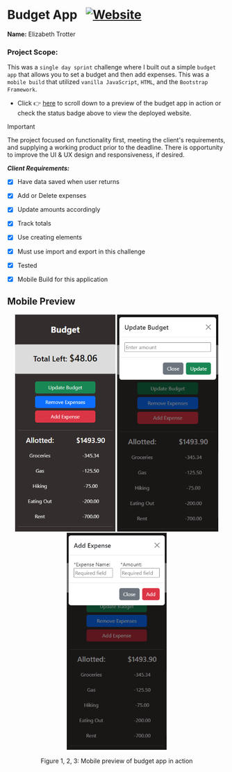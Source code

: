 # Budget App &nbsp;&nbsp;<a href="https://budgetapp-rose.vercel.app/">![Website](https://img.shields.io/website?url=https%3A%2F%2Fbudgetapp-rose.vercel.app%2F&up_message=ONLINE&up_color=355E3B&down_message=OFFLINE&down_color=8B0000&style=for-the-badge&logo=vercel)</a>

**Name:** Elizabeth Trotter

### Project Scope: 

This was a `single day sprint` challenge where I built out a simple `budget app` that allows you to set a budget and then add expenses. This was a `mobile build` that utilized `vanilla JavaScript`, `HTML`, and the `Bootstrap Framework`. 

- Click :point_right: [here](#mobile-preview) to scroll down to a preview of the budget app in action or check the status badge above to view the deployed website.

> [!IMPORTANT]  
> The project focused on functionality first, meeting the client's requirements, and supplying a working product prior to the deadline. There is opportunity to improve the UI & UX design and responsiveness, if desired. 

***Client Requirements:***

- [x] Have data saved when user returns
- [x] Add or Delete expenses
- [x] Update amounts accordingly
- [x] Track totals
- [x] Use creating elements
- [x] Must use import and export in this challenge
- [x] Tested
- [x] Mobile Build for this application


## Mobile Preview

<div align="center">
<img src="./assets/mobilepreview.png" alt="Mobile preview" height="500">
<img src="./assets/updatebudgetpreview.png" alt="Mobile preview" height="500">
<img src="./assets/addexpensepreview.png" alt="Mobile preview" height="500">
<p>Figure 1, 2, 3: Mobile preview of budget app in action</p>
</div>
